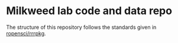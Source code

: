 # Milkweed lab code and data repo

The structure of this repository follows the standards given in [ropensci/rrrpkg](https://github.com/ropensci/rrrpkg).
